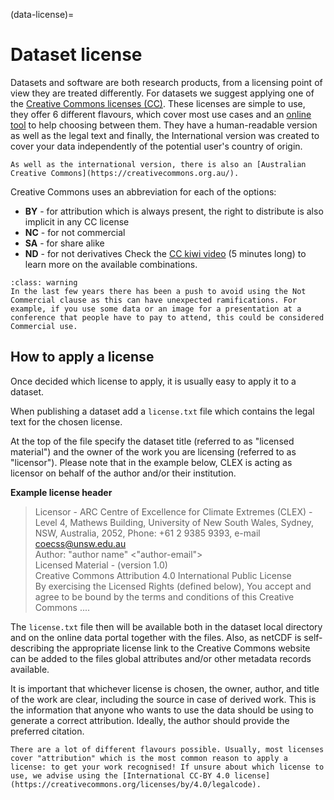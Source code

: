 (data-license)=
# Dataset license
Datasets and software are both research products, from a licensing point of view they are treated differently. For datasets we suggest applying one of the [Creative Commons licenses (CC)](https://creativecommons.org/licenses/). 
 These licenses are simple to use, they offer 6 different flavours, which cover most use cases and an [online tool](https://chooser-beta.creativecommons.org) to help choosing between them. They have a human-readable version as well as the legal text and finally, the International version was created to cover your data independently of the potential user's country of origin.

```{note}
As well as the international version, there is also an [Australian Creative Commons](https://creativecommons.org.au/).
```

Creative Commons uses an abbreviation for each of the options:

* **BY** - for attribution which is always present, the right to distribute is also implicit in any CC license
* **NC** - for not commercial
* **SA** - for share alike
* **ND** - for not derivatives
Check the [CC kiwi video](https://creativecommons.org/about/videos/creative-commons-kiwi/) (5 minutes long) to learn more on the available combinations.


```{admonition} Not Commercial option 
:class: warning
In the last few years there has been a push to avoid using the Not Commercial clause as this can have unexpected ramifications. For example, if you use some data or an image for a presentation at a conference that people have to pay to attend, this could be considered Commercial use.
```

## How to apply a license
Once decided which license to apply, it is usually easy to apply it to a dataset.

When publishing a dataset add a `license.txt` file which contains the legal text for the chosen license.

At the top of the file specify the dataset title (referred to as "licensed material") and the owner of the work you are licensing (referred to as "licensor"). Please note that in the example below, CLEX is acting as licensor on behalf of the author and/or their institution.


**Example license header**
> Licensor - ARC Centre of Excellence for Climate Extremes (CLEX) - Level 4, Mathews Building, University of New South Wales, Sydney, NSW, Australia, 2052, Phone: +61 2 9385 9393, e-mail coecss@unsw.edu.au<br>
> Author: "author name" <"author-email"><br>
>  Licensed Material - <dataset title> (version 1.0)<br>
>  Creative Commons Attribution 4.0 International Public License<br>
>  By exercising the Licensed Rights (defined below), You accept and agree to be bound by the terms and conditions of this Creative Commons ....

The `license.txt` file then will be available both in the dataset local directory and on the online data portal together with the files. Also, as netCDF is self-describing the appropriate license link to the Creative Commons website can be added to the files global attributes and/or other metadata records available.

It is important that whichever license is chosen, the owner, author, and title of the work are clear, including the source in case of derived work. This is the information that anyone who wants to use the data should be using to generate a correct attribution. Ideally, the author should provide the preferred citation.

```{note} CC-BY 4.0
There are a lot of different flavours possible. Usually, most licenses cover "attribution" which is the most common reason to apply a license: to get your work recognised! If unsure about which license to use, we advise using the [International CC-BY 4.0 license](https://creativecommons.org/licenses/by/4.0/legalcode).
```

